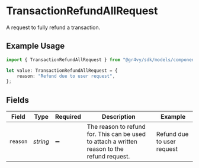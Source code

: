 # TransactionRefundAllRequest

A request to fully refund a transaction.

## Example Usage

```typescript
import { TransactionRefundAllRequest } from "@gr4vy/sdk/models/components";

let value: TransactionRefundAllRequest = {
    reason: "Refund due to user request",
};
```

## Fields

| Field                                                                                        | Type                                                                                         | Required                                                                                     | Description                                                                                  | Example                                                                                      |
| -------------------------------------------------------------------------------------------- | -------------------------------------------------------------------------------------------- | -------------------------------------------------------------------------------------------- | -------------------------------------------------------------------------------------------- | -------------------------------------------------------------------------------------------- |
| `reason`                                                                                     | *string*                                                                                     | :heavy_minus_sign:                                                                           | The reason to refund for. This can be used to attach a written reason to the<br/>refund request. | Refund due to user request                                                                   |